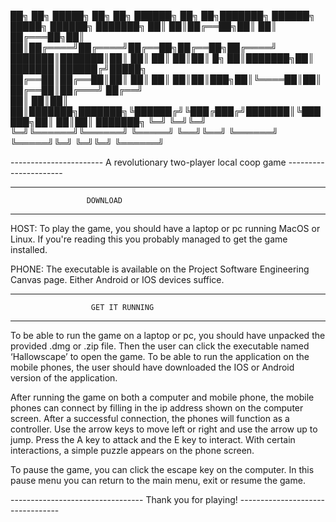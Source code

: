 



██╗  ██╗ █████╗ ██╗     ██╗      ██████╗ ██╗    ██╗███████╗ ██████╗ █████╗ ██████╗ ███████╗
██║  ██║██╔══██╗██║     ██║     ██╔═══██╗██║    ██║██╔════╝██╔════╝██╔══██╗██╔══██╗██╔════╝
███████║███████║██║     ██║     ██║   ██║██║ █╗ ██║███████╗██║     ███████║██████╔╝█████╗  
██╔══██║██╔══██║██║     ██║     ██║   ██║██║███╗██║╚════██║██║     ██╔══██║██╔═══╝ ██╔══╝  
██║  ██║██║  ██║███████╗███████╗╚██████╔╝╚███╔███╔╝███████║╚██████╗██║  ██║██║     ███████╗
╚═╝  ╚═╝╚═╝  ╚═╝╚══════╝╚══════╝ ╚═════╝  ╚══╝╚══╝ ╚══════╝ ╚═════╝╚═╝  ╚═╝╚═╝     ╚══════╝

----------------------- A revolutionary two-player local coop game ----------------------


-----------------------------------------------------------------------------------------
	   				 DOWNLOAD
-----------------------------------------------------------------------------------------

HOST: To play the game, you should have a laptop or pc running MacOS or Linux. If you're 
reading this you probably managed to get the game installed.

PHONE: The executable is available on the Project Software Engineering Canvas page.
Either Android or IOS devices suffice.



-----------------------------------------------------------------------------------------
				      GET IT RUNNING
-----------------------------------------------------------------------------------------

To be able to run the game on a laptop or pc, you should have unpacked the provided .dmg
or .zip file. Then the user can click the executable named ‘Hallowscape’ to open the game.
To be able to run the application on the mobile phones, the user should have downloaded
the IOS or Android version of the application.



After running the game on both a computer and mobile phone, the mobile phones can connect
by filling in the ip address shown on the computer screen. After a successful connection,
the phones will function as a controller. Use the arrow keys to move left or right and 
use the arrow up to jump. Press the A key to attack and the E key to interact. With 
certain interactions, a simple puzzle appears on the phone screen. 


To pause the game, you can click the escape key on the computer. In this pause menu you
can return to the main menu, exit or resume the game.



--------------------------------- Thank you for playing! ---------------------------------